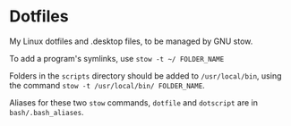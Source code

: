 Dotfiles
========

My Linux dotfiles and .desktop files, to be managed by GNU stow.

To add a program's symlinks, use `stow -t ~/ FOLDER_NAME`

Folders in the `scripts` directory should be added to `/usr/local/bin`, using the command `stow -t /usr/local/bin/ FOLDER_NAME`.

Aliases for these two `stow` commands, `dotfile` and `dotscript` are in `bash/.bash_aliases`.
